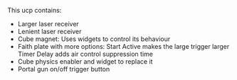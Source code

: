 This ucp contains:
- Larger laser receiver
- Lenient laser receiver
- Cube magnet:
    Uses widgets to control its behaviour
- Faith plate with more options:
    Start Active makes the large trigger larger
    Timer Delay adds air control suppression time
- Cube physics enabler and widget to replace it
- Portal gun on/off trigger button

